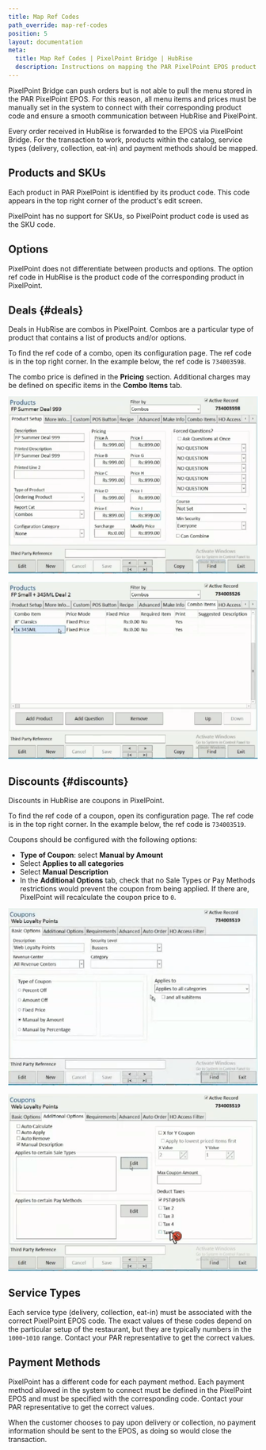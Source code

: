 ```yaml
---
title: Map Ref Codes
path_override: map-ref-codes
position: 5
layout: documentation
meta:
  title: Map Ref Codes | PixelPoint Bridge | HubRise
  description: Instructions on mapping the PAR PixelPoint EPOS product ref codes with other apps after connecting your EPOS with HubRise. Synchronise your data.
---
```


PixelPoint Bridge can push orders but is not able to pull the menu stored in the PAR PixelPoint EPOS. For this reason, all menu items and prices must be manually set in the system to connect with their corresponding product code and ensure a smooth communication between HubRise and PixelPoint.

Every order received in HubRise is forwarded to the EPOS via PixelPoint Bridge. For the transaction to work, products within the catalog, service types (delivery, collection, eat-in) and payment methods should be mapped.

## Products and SKUs

Each product in PAR PixelPoint is identified by its product code. This code appears in the top right corner of the product's edit screen.

PixelPoint has no support for SKUs, so PixelPoint product code is used as the SKU code.

## Options

PixelPoint does not differentiate between products and options. The option ref code in HubRise is the product code of the corresponding product in PixelPoint.

## Deals {#deals}

Deals in HubRise are combos in PixelPoint. Combos are a particular type of product that contains a list of products and/or options.

To find the ref code of a combo, open its configuration page. The ref code is in the top right corner. In the example below, the ref code is `734003598`.

The combo price is defined in the **Pricing** section. Additional charges may be defined on specific items in the **Combo Items** tab.

![PixelPoint combos - product setup](./images/010-combos-product-setup.png)

![PixelPoint combos - combo items](./images/011-combos-items.png)

## Discounts {#discounts}

Discounts in HubRise are coupons in PixelPoint.

To find the ref code of a coupon, open its configuration page. The ref code is in the top right corner. In the example below, the ref code is `734003519`.

Coupons should be configured with the following options:

- **Type of Coupon**: select **Manual by Amount**
- Select **Applies to all categories**
- Select **Manual Description**
- In the **Additional Options** tab, check that no Sale Types or Pay Methods restrictions would prevent the coupon from being applied. If there are, PixelPoint will recalculate the coupon price to `0`.

![PixelPoint coupons - basic options](./images/008-coupons-basic.png)

![PixelPoint coupons - additional options](./images/009-coupons-additional.png)

## Service Types

Each service type (delivery, collection, eat-in) must be associated with the correct PixelPoint EPOS code. The exact values of these codes depend on the particular setup of the restaurant, but they are typically numbers in the `1000`-`1010` range. Contact your PAR representative to get the correct values.

## Payment Methods

PixelPoint has a different code for each payment method. Each payment method allowed in the system to connect must be defined in the PixelPoint EPOS and must be specified with the corresponding code. Contact your PAR representative to get the correct values.

When the customer chooses to pay upon delivery or collection, no payment information should be sent to the EPOS, as doing so would close the transaction.
